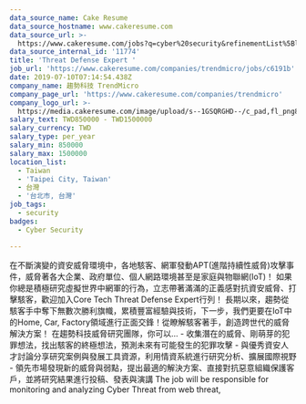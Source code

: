 ```yaml
---
data_source_name: Cake Resume
data_source_hostname: www.cakeresume.com
data_source_url: >-
  https://www.cakeresume.com/jobs?q=cyber%20security&refinementList%5Blang_name%5D%5B0%5D=English&refinementList%5Bsalary_type%5D=per_year&range%5Bsalary_range%5D%5Bmin%5D=1000000
data_source_internal_id: '11774'
title: 'Threat Defense Expert '
job_url: 'https://www.cakeresume.com/companies/trendmicro/jobs/c6191b'
date: 2019-07-10T07:14:54.438Z
company_name: 趨勢科技 TrendMicro
company_page_url: 'https://www.cakeresume.com/companies/trendmicro'
company_logo_url: >-
  https://media.cakeresume.com/image/upload/s--1GSQRGHD--/c_pad,fl_png8,h_200,w_200/v1536046772/i1wwlco86slotrkxcujd.png
salary_text: TWD850000 - TWD1500000
salary_currency: TWD
salary_type: per_year
salary_min: 850000
salary_max: 1500000
location_list:
  - Taiwan
  - 'Taipei City, Taiwan'
  - 台灣
  - '台北市, 台灣'
job_tags:
  - security
badges:
  - Cyber Security

---
```


在不斷演變的資安威脅環境中，各地駭客、網軍發動APT(進階持續性威脅)攻擊事件，威脅著各大企業、政府單位、個人網路環境甚至是家庭與物聯網(IoT)！ 如果你總是積極研究虛擬世界中網軍的行為，立志帶著滿滿的正義感對抗資安威脅、打擊駭客，歡迎加入Core Tech Threat Defense Expert行列！ 長期以來，趨勢從駭客手中奪下無數次勝利旗幟，累積豐富經驗與技術，下一步，我們更要在IoT中的Home, Car, Factory領域進行正面交鋒！從瞭解駭客著手，創造跨世代的威脅解決方案！ 在趨勢科技威脅研究團隊，你可以… - 收集潛在的威脅、剛萌芽的犯罪想法，找出駭客的終極想法，預測未來有可能發生的犯罪攻擊 - 與優秀資安人才討論分享研究案例與發展工具資源，利用情資系統進行研究分析、擴展國際視野 - 領先市場發現新的威脅與弱點，提出最適的解決方案、直接對抗惡意組織保護客戶，並將研究結果進行投稿、發表與演講 The job will be responsible for monitoring and analyzing Cyber Threat from web threat, 